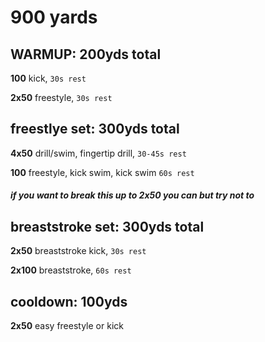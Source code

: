 # 900 yards
## WARMUP: 200yds total
**100** kick, `30s rest` <p>
**2x50** freestyle, `30s rest`
## freestlye set: 300yds total
**4x50** drill/swim, fingertip drill, `30-45s rest` <p>
**100** freestyle, kick swim, kick swim `60s rest` <p>
##### if you want to break this up to 2x50 you can but try not to
## breaststroke set: 300yds total
**2x50** breaststroke kick, `30s rest` <p>
**2x100** breaststroke, `60s rest` <p>
## cooldown: 100yds
**2x50** easy freestyle or kick





